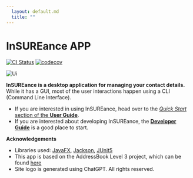 ```yaml
---
  layout: default.md
  title: ""
---
```


# InSUREance APP

[![CI Status](https://github.com/AY2425S1-CS2103-F12-1/tp/workflows/Java%20CI/badge.svg)](https://github.com/AY2425S1-CS2103-F12-1/tp/actions)
[![codecov](https://codecov.io/gh/AY2425S1-CS2103-F12-1/tp/branch/master/graph/badge.svg)](https://codecov.io/gh/AY2425S1-CS2103-F12-1/tp/)

![Ui](images/Ui.png)

**InSUREance is a desktop application for managing your contact details.** While it has a GUI, most of the user interactions happen using a CLI (Command Line Interface).

* If you are interested in using InSUREance, head over to the [_Quick Start_ section of the **User Guide**](UserGuide.html#quick-start).
* If you are interested about developing InSUREance, the [**Developer Guide**](DeveloperGuide.html) is a good place to start.


**Acknowledgements**

* Libraries used: [JavaFX](https://openjfx.io/), [Jackson](https://github.com/FasterXML/jackson), [JUnit5](https://github.com/junit-team/junit5)
* This app is based on the AddressBook Level 3 project, which can be found [here](https://github.com/se-edu/addressbook-level3)
* Site logo is generated using ChatGPT. All rights reserved.